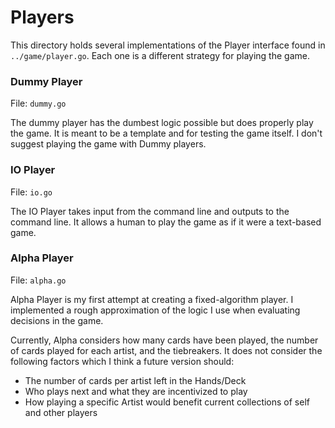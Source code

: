# Players

This directory holds several implementations of the Player interface found in `../game/player.go`. 
Each one is a different strategy for playing the game.

### Dummy Player

File: `dummy.go`

The dummy player has the dumbest logic possible but does properly play the game. It is meant to be a template
and for testing the game itself. I don't suggest playing the game with Dummy players.

### IO Player

File: `io.go`

The IO Player takes input from the command line and outputs to the command line. It allows a human to play the game
as if it were a text-based game.

### Alpha Player

File: `alpha.go`

Alpha Player is my first attempt at creating a fixed-algorithm player. I implemented a rough approximation of the logic
I use when evaluating decisions in the game.

Currently, Alpha considers how many cards have been played, the number of cards played for each artist, and the tiebreakers.
It does not consider the following factors which I think a future version should:
- The number of cards per artist left in the Hands/Deck
- Who plays next and what they are incentivized to play
- How playing a specific Artist would benefit current collections of self and other players